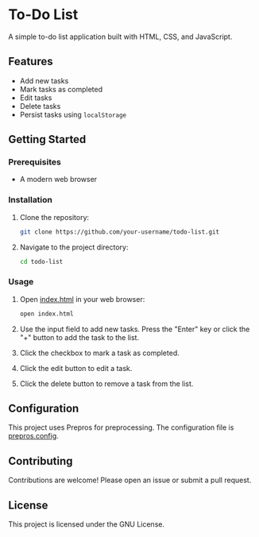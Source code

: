 # To-Do List

A simple to-do list application built with HTML, CSS, and JavaScript.

## Features

- Add new tasks
- Mark tasks as completed
- Edit tasks
- Delete tasks
- Persist tasks using `localStorage`


## Getting Started

### Prerequisites

- A modern web browser

### Installation

1. Clone the repository:
    ```sh
    git clone https://github.com/your-username/todo-list.git
    ```
2. Navigate to the project directory:
    ```sh
    cd todo-list
    ```

### Usage

1. Open [index.html](http://_vscodecontentref_/4) in your web browser:
    ```sh
    open index.html
    ```

2. Use the input field to add new tasks. Press the "Enter" key or click the "+" button to add the task to the list.

3. Click the checkbox to mark a task as completed.

4. Click the edit button to edit a task.

5. Click the delete button to remove a task from the list.

## Configuration

This project uses Prepros for preprocessing. The configuration file is [prepros.config](http://_vscodecontentref_/5).

## Contributing

Contributions are welcome! Please open an issue or submit a pull request.
  
## License

This project is licensed under the GNU License.    
